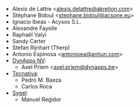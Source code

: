- Alexis de Lattre \<<alexis.delattre@akretion.com>\>
- Stéphane Bidoul \<<stephane.bidoul@acsone.eu>\>
- Ignacio Ibeas - Acysos S.L.
- Alexandre Fayolle
- Raphaël Valyi
- Sandy Carter
- Stefan Rijnhart (Therp)
- Antonio Espinosa \<<antonioea@antiun.com>\>
- [DynApps NV](https://www.dynapps.be):
  - Axel Priem \<<axel.priem@dynapps.be>\>
- [Tecnativa](https://www.tecnativa.com):
  - Pedro M. Baeza
  - Carlos Roca
- [Sygel](https://www.sygel.es):
  - Manuel Regidor
